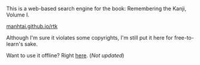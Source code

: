 This is a web-based search engine for the book: Remembering the Kanji, Volume I.

[manhtai.github.io/rtk](http://manhtai.github.io/rtk)

Although I'm sure it violates some copyrights, I'm still put it here for free-to-learn's sake.

Want to use it offline? Right [here](https://github.com/manhtai/rtk/archive/offline.zip). (_Not updated_)
